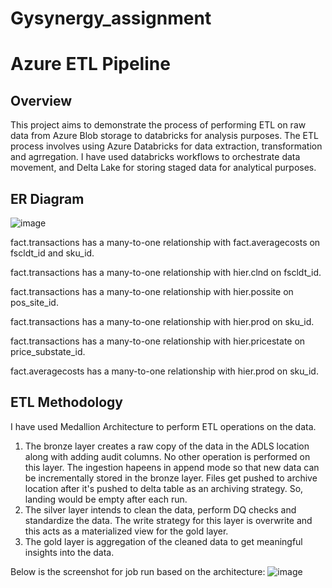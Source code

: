 # Gysynergy_assignment

# Azure ETL Pipeline
## Overview
This project aims to demonstrate the process of performing ETL on raw data from Azure Blob storage to databricks for analysis purposes. The ETL process involves using Azure Databricks for data extraction, transformation and agrregation. I have used databricks workflows to orchestrate data movement, and Delta Lake for storing staged data for analytical purposes.

## ER Diagram
![image](https://github.com/user-attachments/assets/3716f4cf-760b-4867-9fd6-ff27ad799a4f)

fact.transactions has a many-to-one relationship with fact.averagecosts on fscldt_id and sku_id.

fact.transactions has a many-to-one relationship with hier.clnd on fscldt_id.

fact.transactions has a many-to-one relationship with hier.possite on pos_site_id.

fact.transactions has a many-to-one relationship with hier.prod on sku_id.

fact.transactions has a many-to-one relationship with hier.pricestate on price_substate_id.

fact.averagecosts has a many-to-one relationship with hier.prod on sku_id.

## ETL Methodology

I have used Medallion Architecture to perform ETL operations on the data. 
1. The bronze layer creates a raw copy of the data in the ADLS location along with adding audit columns. No other operation is performed on this layer. The ingestion hapeens in append mode so that new data can be incrementally stored in the bronze layer. Files get pushed to archive location after it's pushed to delta table as an archiving strategy. So, landing would be empty after each run.
2. The silver layer intends to clean the data, perform DQ checks and standardize the data. The write strategy for this layer is overwrite and this acts as a materialized view for the gold layer.
3. The gold layer is aggregation of the cleaned data to get meaningful insights into the data.

Below is the screenshot for job run based on the architecture:
![image](https://github.com/user-attachments/assets/0d77c13b-8bb9-40ed-947c-293aca77a7b5)

